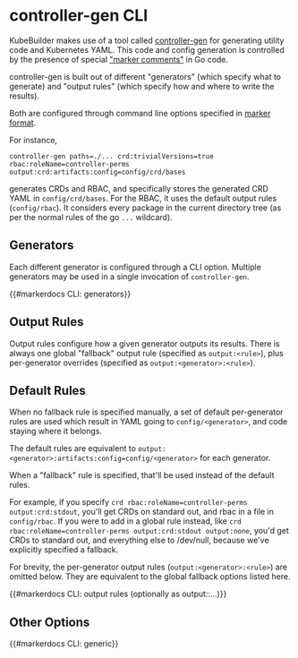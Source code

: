 # controller-gen CLI

KubeBuilder makes use of a tool called
[controller-gen](https://sigs.k8s.io/controller-tools/cmd/controller-gen)
for generating utility code and Kubernetes YAML.  This code and config
generation is controlled by the presence of special ["marker
comments"](/reference/markers.md) in Go code.

controller-gen is built out of different "generators" (which specify what
to generate) and "output rules" (which specify how and where to write the
results).

Both are configured through command line options specified in [marker
format](/reference/markers.md).

For instance,

```shell
controller-gen paths=./... crd:trivialVersions=true rbac:roleName=controller-perms output:crd:artifacts:config=config/crd/bases
```

generates CRDs and RBAC, and specifically stores the generated CRD YAML in
`config/crd/bases`.  For the RBAC, it uses the default output rules
(`config/rbac`).  It considers every package in the current directory tree
(as per the normal rules of the go `...` wildcard).

## Generators

Each different generator is configured through a CLI option.  Multiple
generators may be used in a single invocation of `controller-gen`.

{{#markerdocs CLI: generators}}

## Output Rules

Output rules configure how a given generator outputs its results. There is
always one global "fallback" output rule (specified as `output:<rule>`),
plus per-generator overrides (specified as `output:<generator>:<rule>`).

<aside class="note">

<h1>Default Rules</h1>

When no fallback rule is specified manually, a set of default
per-generator rules are used which result in YAML going to
`config/<generator>`, and code staying where it belongs.

The default rules are equivalent to
`output:<generator>:artifacts:config=config/<generator>` for each
generator.

When a "fallback" rule is specified, that'll be used instead of the
default rules.

For example, if you specify `crd rbac:roleName=controller-perms
output:crd:stdout`, you'll get CRDs on standard out, and rbac in a file in
`config/rbac`. If you were to add in a global rule instead, like `crd
rbac:roleName=controller-perms output:crd:stdout output:none`, you'd get
CRDs to standard out, and everything else to /dev/null, because we've
explicitly specified a fallback.

</aside>

For brevity, the per-generator output rules (`output:<generator>:<rule>`)
are omitted below.  They are equivalent to the global fallback options
listed here.

{{#markerdocs CLI: output rules (optionally as output:<generator>:...)}}

## Other Options

{{#markerdocs CLI: generic}}
